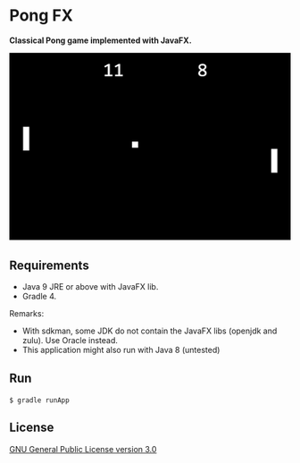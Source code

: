 # Pong FX

**Classical Pong game implemented with JavaFX.**

![PongFX](pong-fx.png)

## Requirements

* Java 9 JRE or above with JavaFX lib.
* Gradle 4.

Remarks:

* With sdkman, some JDK do not contain the JavaFX libs (openjdk and zulu). Use Oracle instead.
* This application might also run with Java 8 (untested)

## Run

`$ gradle runApp`

## License

[GNU General Public License version 3.0](https://www.gnu.org/licenses/gpl-3.0.en.html)
 